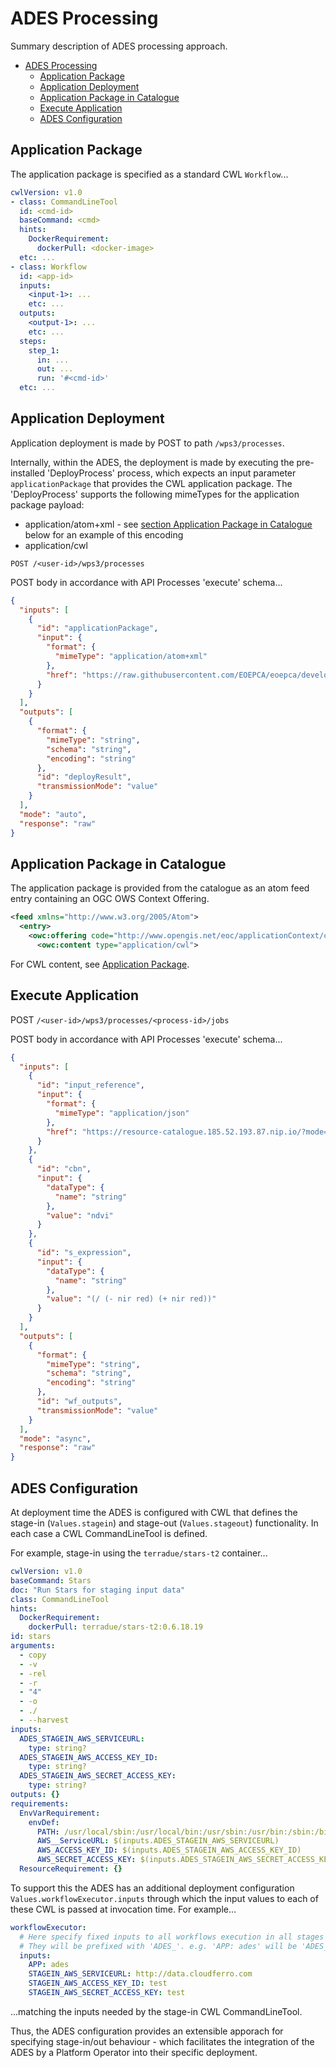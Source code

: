 
# ADES Processing

Summary description of ADES processing approach.

- [ADES Processing](#ades-processing)
  - [Application Package](#application-package)
  - [Application Deployment](#application-deployment)
  - [Application Package in Catalogue](#application-package-in-catalogue)
  - [Execute Application](#execute-application)
  - [ADES Configuration](#ades-configuration)

## Application Package

The application package is specified as a standard CWL `Workflow`...

```yaml
cwlVersion: v1.0
- class: CommandLineTool
  id: <cmd-id>
  baseCommand: <cmd>
  hints:
    DockerRequirement:
      dockerPull: <docker-image>
  etc: ...
- class: Workflow
  id: <app-id>
  inputs:
    <input-1>: ...
    etc: ...
  outputs:
    <output-1>: ...
    etc: ...
  steps:
    step_1:
      in: ...
      out: ...
      run: '#<cmd-id>'
  etc: ...
```

## Application Deployment

Application deployment is made by POST to path `/wps3/processes`.

Internally, within the ADES, the deployment is made by executing the pre-installed 'DeployProcess' process, which expects an input parameter `applicationPackage` that provides the CWL application package. The 'DeployProcess' supports the following mimeTypes for the application package payload:
* application/atom+xml - see [section Application Package in Catalogue](#application-package-in-catalogue "Application Package in Catalogue") below for an example of this encoding
* application/cwl

`POST /<user-id>/wps3/processes`

POST body in accordance with API Processes 'execute' schema...

```json
{
  "inputs": [
    {
      "id": "applicationPackage",
      "input": {
        "format": {
          "mimeType": "application/atom+xml"
        },
        "href": "https://raw.githubusercontent.com/EOEPCA/eoepca/develop/test/acceptance/02__Processing/01__ADES/data/application-package-atom.xml"
      }
    }
  ],
  "outputs": [
    {
      "format": {
        "mimeType": "string",
        "schema": "string",
        "encoding": "string"
      },
      "id": "deployResult",
      "transmissionMode": "value"
    }
  ],
  "mode": "auto",
  "response": "raw"
}
```

## Application Package in Catalogue

The application package is provided from the catalogue as an atom feed entry containing an OGC OWS Context Offering.

```xml
<feed xmlns="http://www.w3.org/2005/Atom">
  <entry>
    <owc:offering code="http://www.opengis.net/eoc/applicationContext/cwl">
      <owc:content type="application/cwl">
```

For CWL content, see [Application Package](#application-package).

## Execute Application

POST `/<user-id>/wps3/processes/<process-id>/jobs`

POST body in accordance with API Processes 'execute' schema...

```json
{
  "inputs": [
    {
      "id": "input_reference",
      "input": {
        "format": {
          "mimeType": "application/json"
        },
        "href": "https://resource-catalogue.185.52.193.87.nip.io/?mode=opensearch&service=CSW&version=3.0.0&request=GetRecords&elementsetname=full&resulttype=results&typenames=csw:Record&recordids=S2B_MSIL2A_20200902T090559_N0214_R050_T34SFH_20200902T113910.SAFE"
      }
    },
    {
      "id": "cbn",
      "input": {
        "dataType": {
          "name": "string"
        },
        "value": "ndvi"
      }
    },
    {
      "id": "s_expression",
      "input": {
        "dataType": {
          "name": "string"
        },
        "value": "(/ (- nir red) (+ nir red))"
      }
    }
  ],
  "outputs": [
    {
      "format": {
        "mimeType": "string",
        "schema": "string",
        "encoding": "string"
      },
      "id": "wf_outputs",
      "transmissionMode": "value"
    }
  ],
  "mode": "async",
  "response": "raw"
}
```

## ADES Configuration

At deployment time the ADES is configured with CWL that defines the stage-in (`Values.stagein`) and stage-out (`Values.stageout`) functionality. In each case a CWL CommandLineTool is defined.

For example, stage-in using the `terradue/stars-t2` container...
```yaml
cwlVersion: v1.0
baseCommand: Stars
doc: "Run Stars for staging input data"
class: CommandLineTool
hints:
  DockerRequirement:
    dockerPull: terradue/stars-t2:0.6.18.19
id: stars
arguments:
  - copy
  - -v
  - -rel
  - -r
  - "4"
  - -o
  - ./
  - --harvest
inputs:
  ADES_STAGEIN_AWS_SERVICEURL:
    type: string?
  ADES_STAGEIN_AWS_ACCESS_KEY_ID:
    type: string?
  ADES_STAGEIN_AWS_SECRET_ACCESS_KEY:
    type: string?
outputs: {}
requirements:
  EnvVarRequirement:
    envDef:
      PATH: /usr/local/sbin:/usr/local/bin:/usr/sbin:/usr/bin:/sbin:/bin
      AWS__ServiceURL: $(inputs.ADES_STAGEIN_AWS_SERVICEURL)
      AWS_ACCESS_KEY_ID: $(inputs.ADES_STAGEIN_AWS_ACCESS_KEY_ID)
      AWS_SECRET_ACCESS_KEY: $(inputs.ADES_STAGEIN_AWS_SECRET_ACCESS_KEY)
  ResourceRequirement: {}
```

To support this the ADES has an additional deployment configuration `Values.workflowExecutor.inputs` through which the input values to each of these CWL is passed at invocation time. For example...
```yaml
workflowExecutor:
  # Here specify fixed inputs to all workflows execution in all stages (main, stage-in/out)
  # They will be prefixed with 'ADES_'. e.g. 'APP: ades' will be 'ADES_APP: ades'
  inputs:
    APP: ades
    STAGEIN_AWS_SERVICEURL: http://data.cloudferro.com
    STAGEIN_AWS_ACCESS_KEY_ID: test
    STAGEIN_AWS_SECRET_ACCESS_KEY: test
```
...matching the inputs needed by the stage-in CWL CommandLineTool.

Thus, the ADES configuration provides an extensible apporach for specifying stage-in/out behaviour - which facilitates the integration of the ADES by a Platform Operator into their specific deployment.
